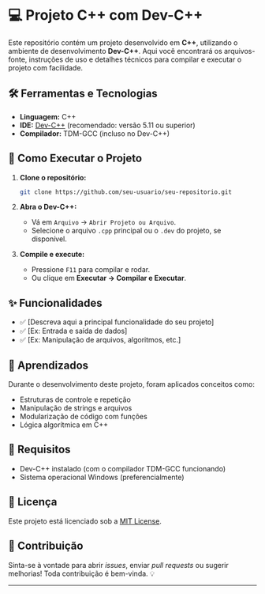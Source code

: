 
# 💻 Projeto C++ com Dev-C++

Este repositório contém um projeto desenvolvido em **C++**, utilizando o ambiente de desenvolvimento **Dev-C++**. Aqui você encontrará os arquivos-fonte, instruções de uso e detalhes técnicos para compilar e executar o projeto com facilidade.

## 🛠️ Ferramentas e Tecnologias

* **Linguagem:** C++
* **IDE:** [Dev-C++](https://sourceforge.net/projects/orwelldevcpp/) (recomendado: versão 5.11 ou superior)
* **Compilador:** TDM-GCC (incluso no Dev-C++)

## 🚀 Como Executar o Projeto

1. **Clone o repositório:**

   ```bash
   git clone https://github.com/seu-usuario/seu-repositorio.git
   ```

2. **Abra o Dev-C++:**

   * Vá em `Arquivo` → `Abrir Projeto ou Arquivo`.
   * Selecione o arquivo `.cpp` principal ou o `.dev` do projeto, se disponível.

3. **Compile e execute:**

   * Pressione `F11` para compilar e rodar.
   * Ou clique em **Executar → Compilar e Executar**.



## ✨ Funcionalidades

* ✅ \[Descreva aqui a principal funcionalidade do seu projeto]
* ✅ \[Ex: Entrada e saída de dados]
* ✅ \[Ex: Manipulação de arquivos, algoritmos, etc.]

## 🧠 Aprendizados

Durante o desenvolvimento deste projeto, foram aplicados conceitos como:

* Estruturas de controle e repetição
* Manipulação de strings e arquivos
* Modularização de código com funções
* Lógica algorítmica em C++

## 📌 Requisitos

* Dev-C++ instalado (com o compilador TDM-GCC funcionando)
* Sistema operacional Windows (preferencialmente)

## 📄 Licença

Este projeto está licenciado sob a [MIT License](LICENSE).

## 🙌 Contribuição

Sinta-se à vontade para abrir *issues*, enviar *pull requests* ou sugerir melhorias! Toda contribuição é bem-vinda. 💡

---



